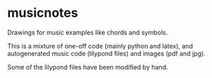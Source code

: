 # musicnotes
Drawings for music examples like chords and symbols.

This is a mixture of one-off code (mainly python and latex), and autogenerated music code (lilypond files) and images (pdf and jpg).

Some of the lilypond files have been modified by hand.
